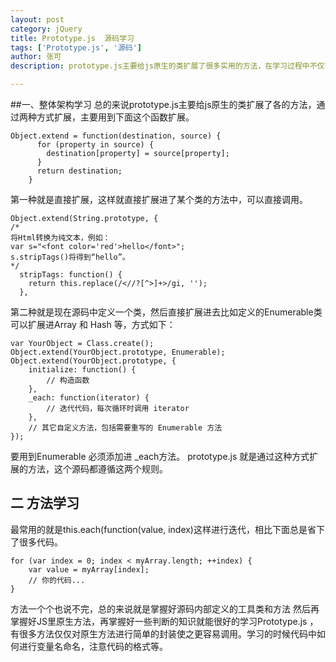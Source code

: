 ```yaml
---
layout: post
category: jQuery
title: Prototype.js  源码学习 
tags: ['Prototype.js', '源码']
author: 张可
description: prototype.js主要给js原生的类扩展了很多实用的方法，在学习过程中不仅可以学到怎样编写JS代码，怎样规范代码， 还可以加深对	JS原生方法的理解。

---
```


##一、整体架构学习
总的来说prototype.js主要给js原生的类扩展了各的方法，通过两种方式扩展，主要用到下面这个函数扩展。

	Object.extend = function(destination, source) {
		  for (property in source) {
		    destination[property] = source[property];
		  }
		  return destination;
		}

第一种就是直接扩展，这样就直接扩展进了某个类的方法中，可以直接调用。

	Object.extend(String.prototype, {
	/*
	将Html转换为纯文本，例如：
	var s="<font color='red'>hello</font>";
	s.stripTags()将得到“hello”。
	*/
	  stripTags: function() {
	    return this.replace(/<//?[^>]+>/gi, '');
	  },

第二种就是现在源码中定义一个类，然后直接扩展进去比如定义的Enumerable类可以扩展进Array 和 Hash 等，方式如下：
	
	var YourObject = Class.create(); 
	Object.extend(YourObject.prototype, Enumerable); 
	Object.extend(YourObject.prototype, { 
		initialize: function() { 
			// 构造函数
		}, 
		_each: function(iterator) { 
			// 迭代代码，每次循环时调用 iterator 
		}, 
		// 其它自定义方法，包括需要重写的 Enumerable 方法 
	}); 
要用到Enumerable 必须添加进 _each方法。
prototype.js 就是通过这种方式扩展的方法，这个源码都遵循这两个规则。

## 二 方法学习

最常用的就是this.each(function(value, index)这样进行迭代，相比下面总是省下了很多代码。
	
	for (var index = 0; index < myArray.length; ++index) {
		var value = myArray[index]; 
		// 你的代码... 
	}

	
方法一个个也说不完，总的来说就是掌握好源码内部定义的工具类和方法  然后再掌握好JS里原生方法，再掌握好一些判断的知识就能很好的学习Prototype.js ，有很多方法仅仅对原生方法进行简单的封装使之更容易调用。学习的时候代码中如何进行变量名命名，注意代码的格式等。
